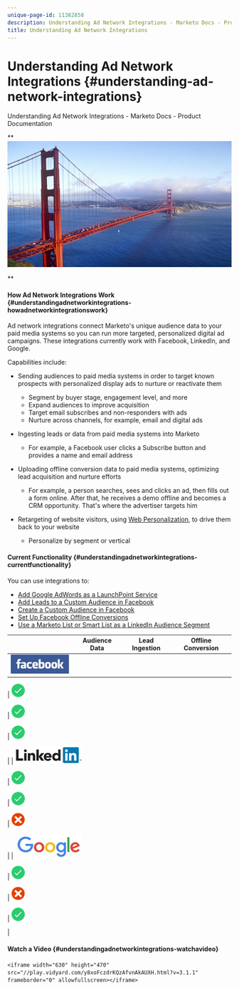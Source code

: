 ```yaml
---
unique-page-id: 11382858
description: Understanding Ad Network Integrations - Marketo Docs - Product Documentation
title: Understanding Ad Network Integrations
---
```


# Understanding Ad Network Integrations {#understanding-ad-network-integrations}

Understanding Ad Network Integrations - Marketo Docs - Product Documentation

** ![](assets/hith-golden-gate-144833144-e.jpeg)

** 

#### How Ad Network Integrations Work {#understandingadnetworkintegrations-howadnetworkintegrationswork}

Ad network integrations connect Marketo's unique audience data to your paid media systems so you can run more targeted, personalized digital ad campaigns. These integrations currently work with Facebook, LinkedIn, and Google.

Capabilities include:

* Sending audiences to paid media systems in order to target known prospects with personalized display ads to nurture or reactivate them

    * Segment by buyer stage, engagement level, and more
    * Expand audiences to improve acquisition
    * Target email subscribes and non-responders with ads
    * Nurture across channels, for example, email and digital ads

* Ingesting leads or data from paid media systems into Marketo

    * For example, a Facebook user clicks a Subscribe button and provides a name and email address

* Uploading offline conversion data to paid media systems, optimizing lead acquisition and nurture efforts

    * For example, a person searches, sees and clicks an ad, then fills out a form online. After that, he receives a demo offline and becomes a CRM opportunity. That's where the advertiser targets him

* Retargeting of website visitors, using [Web Personalization](../../../../welcome-to-marketo-docs/product-docs/web-personalization.md), to drive them back to your website

    * Personalize by segment or vertical

#### Current Functionality {#understandingadnetworkintegrations-currentfunctionality}

You can use integrations to:

* [Add Google AdWords as a LaunchPoint Service](../../../../welcome-to-marketo-docs/product-docs/administration/additional-integrations/add-google-adwords-as-a-launchpoint-service.md)
* [Add Leads to a Custom Audience in Facebook](../../../../welcome-to-marketo-docs/product-docs/demand-generation/facebook/add-leads-to-a-custom-audience-in-facebook.md)
* [Create a Custom Audience in Facebook](../../../../welcome-to-marketo-docs/product-docs/demand-generation/facebook/create-a-custom-audience-in-facebook.md)
* [Set Up Facebook Offline Conversions](../../../../welcome-to-marketo-docs/product-docs/demand-generation/facebook/set-up-facebook-offline-conversions.md)
* [Use a Marketo List or Smart List as a LinkedIn Audience Segment](../../../../welcome-to-marketo-docs/product-docs/demand-generation/social/social-functions/use-a-marketo-list-or-smart-list-as-a-linkedin-audience-segment.md)

|   |Audience Data |Lead Ingestion |Offline Conversion |
|---|---|---|---|
| ![--](assets/facebook-logo-2-150.jpg)

| ![--](assets/checkmark-flat-25.png)

| ![--](assets/checkmark-flat-25.png)

| ![--](assets/checkmark-flat-25-1.png)

|
| ![--](assets/linkedin-logo-150.jpg)

| ![--](assets/checkmark-flat-25.png)

| ![--](assets/checkmark-flat-25.png)

| ![--](assets/x-mark-3-256-25.png)

|
| ![--](assets/google-logo-150.jpg)

| ![--](assets/checkmark-flat-25.png)

| ![--](assets/x-mark-3-256-25.png)

| ![--](assets/checkmark-flat-25.png)

|

#### Watch a Video {#understandingadnetworkintegrations-watchavideo}

`<iframe width="630" height="470" src="//play.vidyard.com/y8xoFczdrKQzAfvnAkAUXH.html?v=3.1.1" frameborder="0" allowfullscreen></iframe>`

